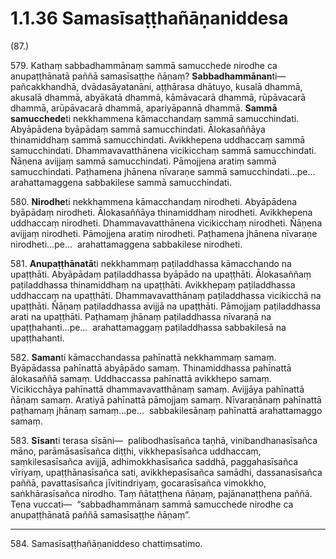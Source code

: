 

# 1.1.36 Samasīsaṭṭhañāṇaniddesa




(87.)

579\. Kathaṃ sabbadhammānaṃ sammā samucchede nirodhe ca anupaṭṭhānatā paññā samasīsaṭṭhe ñāṇaṃ? **Sabbadhammānan**ti—  pañcakkhandhā, dvādasāyatanāni, aṭṭhārasa dhātuyo, kusalā dhammā, akusalā dhammā, abyākatā dhammā, kāmāvacarā dhammā, rūpāvacarā dhammā, arūpāvacarā dhammā, apariyāpannā dhammā. **Sammā samucchede**ti nekkhammena kāmacchandaṃ sammā samucchindati. Abyāpādena byāpādaṃ sammā samucchindati. Ālokasaññāya thinamiddhaṃ sammā samucchindati. Avikkhepena uddhaccaṃ sammā samucchindati. Dhammavavatthānena vicikicchaṃ sammā samucchindati. Ñāṇena avijjaṃ sammā samucchindati. Pāmojjena aratiṃ sammā samucchindati. Paṭhamena jhānena nīvaraṇe sammā samucchindati…pe…  arahattamaggena sabbakilese sammā samucchindati.

580\. **Nirodhe**ti nekkhammena kāmacchandaṃ nirodheti. Abyāpādena byāpādaṃ nirodheti. Ālokasaññāya thinamiddhaṃ nirodheti. Avikkhepena uddhaccaṃ nirodheti. Dhammavavatthānena vicikicchaṃ nirodheti. Ñāṇena avijjaṃ nirodheti. Pāmojjena aratiṃ nirodheti. Paṭhamena jhānena nīvaraṇe nirodheti…pe…  arahattamaggena sabbakilese nirodheti.

581\. **Anupaṭṭhānatā**ti nekkhammaṃ paṭiladdhassa kāmacchando na upaṭṭhāti. Abyāpādaṃ paṭiladdhassa byāpādo na upaṭṭhāti. Ālokasaññaṃ paṭiladdhassa thinamiddhaṃ na upaṭṭhāti. Avikkhepaṃ paṭiladdhassa uddhaccaṃ na upaṭṭhāti. Dhammavavatthānaṃ paṭiladdhassa vicikicchā na upaṭṭhāti. Ñāṇaṃ paṭiladdhassa avijjā na upaṭṭhāti. Pāmojjaṃ paṭiladdhassa arati na upaṭṭhāti. Paṭhamaṃ jhānaṃ paṭiladdhassa nīvaraṇā na upaṭṭhahanti…pe…  arahattamaggaṃ paṭiladdhassa sabbakilesā na upaṭṭhahanti.

582\. **Saman**ti kāmacchandassa pahīnattā nekkhammaṃ samaṃ. Byāpādassa pahīnattā abyāpādo samaṃ. Thinamiddhassa pahīnattā ālokasaññā samaṃ. Uddhaccassa pahīnattā avikkhepo samaṃ. Vicikicchāya pahīnattā dhammavavatthānaṃ samaṃ. Avijjāya pahīnattā ñāṇaṃ samaṃ. Aratiyā pahīnattā pāmojjaṃ samaṃ. Nīvaraṇānaṃ pahīnattā paṭhamaṃ jhānaṃ samaṃ…pe…  sabbakilesānaṃ pahīnattā arahattamaggo samaṃ.

583\. **Sīsan**ti terasa sīsāni—  palibodhasīsañca taṇhā, vinibandhanasīsañca māno, parāmāsasīsañca diṭṭhi, vikkhepasīsañca uddhaccaṃ, saṃkilesasīsañca avijjā, adhimokkhasīsañca saddhā, paggahasīsañca vīriyaṃ, upaṭṭhānasīsañca sati, avikkhepasīsañca samādhi, dassanasīsañca paññā, pavattasīsañca jīvitindriyaṃ, gocarasīsañca vimokkho, saṅkhārasīsañca nirodho. Taṃ ñātaṭṭhena ñāṇaṃ, pajānanaṭṭhena paññā. Tena vuccati—  “sabbadhammānaṃ sammā samucchede nirodhe ca anupaṭṭhānatā paññā samasīsaṭṭhe ñāṇaṃ”.

---

584\. Samasīsaṭṭhañāṇaniddeso chattiṃsatimo.





